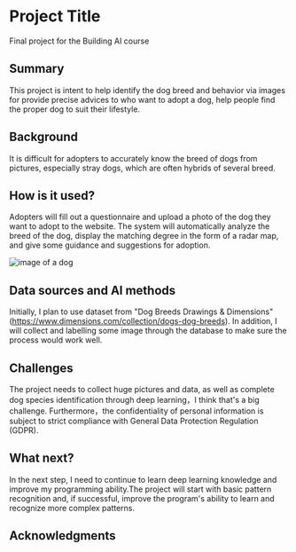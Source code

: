 <!-- This is the markdown template for the final project of the Building AI course, 
created by Reaktor Innovations and University of Helsinki. 
Copy the template, paste it to your GitHub README and edit! -->

# Project Title

Final project for the Building AI course

## Summary

This project is intent to help identify the dog breed and behavior via images for provide precise advices to who want to adopt a dog, help people find the proper dog to suit their lifestyle.


## Background

It is difficult for adopters to accurately know the breed of dogs from pictures, especially stray dogs, which are often hybrids of several breed. 


## How is it used?

Adopters will fill out a questionnaire and upload a photo of the dog they want to adopt to the website. The system will automatically analyze the breed of the dog, display the matching degree in the form of a radar map, and give some guidance and suggestions for adoption.

![image of a dog](https://github.com/xiaoyuchen0220/my-ai-project/blob/main/hugo1.jpg)


## Data sources and AI methods

Initially, I plan to use dataset from "Dog Breeds Drawings & Dimensions" (https://www.dimensions.com/collection/dogs-dog-breeds). In addition, I will collect and labelling some image through the database to make sure the process would work well.

## Challenges

The project needs to collect huge pictures and data, as well as complete dog species identification through deep learning，I think that's a big challenge. Furthermore，the confidentiality of personal information is subject to strict compliance with General Data Protection Regulation (GDPR).

## What next?

In the next step, I need to continue to learn deep learning knowledge and improve my programming ability.The project will start with basic pattern recognition and, if successful, improve the program's ability to learn and recognize more complex patterns.


## Acknowledgments
